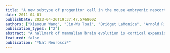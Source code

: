```yaml
---
title: "A new subtype of progenitor cell in the mouse embryonic neocortex"
date: 2011-04-01
publishDate: 2023-04-26T19:37:47.576800Z
authors: ["Xiaoqun Wang", "Jin-Wu Tsai", "Bridget LaMonica", "Arnold R Kriegstein"]
publication_types: ["2"]
abstract: "A hallmark of mammalian brain evolution is cortical expansion, which reflects an increase in the number of cortical neurons established by the progenitor cell subtypes present and the number of their neurogenic divisions. Recent studies have revealed a new class of radial glia-like (oRG) progenitor cells in the human brain, which reside in the outer subventricular zone. Expansion of the subventricular zone and appearance of oRG cells may have been essential evolutionary steps leading from lissencephalic to gyrencephalic neocortex. Here we show that oRG-like progenitor cells are present in the mouse embryonic neocortex. They arise from asymmetric divisions of radial glia and undergo self-renewing asymmetric divisions to generate neurons. Moreover, mouse oRG cells undergo mitotic somal translocation whereby centrosome movement into the basal process during interphase precedes nuclear translocation. Our finding of oRG cells in the developing rodent brain fills a gap in our understanding of neocortical expansion."
featured: false
publication: "*Nat Neurosci*"
---
```



